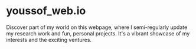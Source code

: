 # youssof_web.io
Discover part of my world on this webpage, where I semi-regularly update my research work and fun, personal projects. It's a vibrant showcase of my interests and the exciting ventures. 
